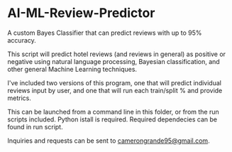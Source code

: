 # AI-ML-Review-Predictor
A custom Bayes Classifier that can predict reviews with up to 95% accuracy.

This script will predict hotel reviews (and reviews in general) as positive or negative using natural language processing, Bayesian classification,
and other general Machine Learning techniques.

I've included two versions of this program, one that will predict individual reviews input by user, and one that will run each train/split %
and provide metrics.

This can be launched from a command line in this folder, or from the run scripts included. Python istall is required.
Required dependecies can be found in run script.

Inquiries and requests can be sent to camerongrande95@gmail.com.
